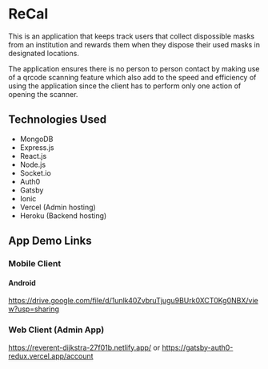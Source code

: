 # ReCal
This is an application that keeps track users that collect dispossible masks from an institution and rewards them when they dispose their used masks in designated locations.

The application ensures there is no person to person contact by making use of a qrcode scanning feature which also add to the speed and efficiency of using the application since the client has to perform only one action of opening the scanner.

## Technologies Used
<ul>
  <li>MongoDB</li>
  <li>Express.js</li>
  <li>React.js</li>
  <li>Node.js</li>
  <li>Socket.io</li>
  <li>Auth0</li>
  <li>Gatsby</li>
  <li>Ionic</li>
  <li>Vercel (Admin hosting)</li>
  <li>Heroku (Backend hosting)</li>
  
</ul>

## App Demo Links
### Mobile Client
#### Android
https://drive.google.com/file/d/1unlk40ZvbruTjugu9BUrk0XCT0Kg0NBX/view?usp=sharing

### Web Client (Admin App)
https://reverent-dijkstra-27f01b.netlify.app/
or
https://gatsby-auth0-redux.vercel.app/account

